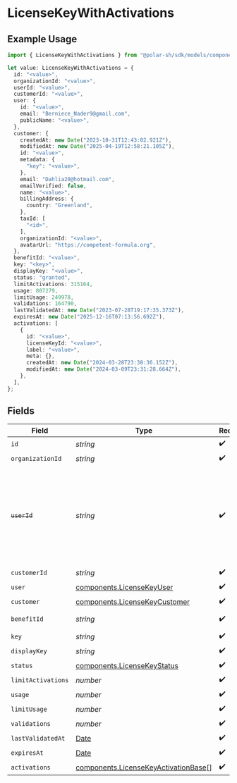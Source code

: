 # LicenseKeyWithActivations

## Example Usage

```typescript
import { LicenseKeyWithActivations } from "@polar-sh/sdk/models/components/licensekeywithactivations.js";

let value: LicenseKeyWithActivations = {
  id: "<value>",
  organizationId: "<value>",
  userId: "<value>",
  customerId: "<value>",
  user: {
    id: "<value>",
    email: "Berniece_Nader9@gmail.com",
    publicName: "<value>",
  },
  customer: {
    createdAt: new Date("2023-10-31T12:43:02.921Z"),
    modifiedAt: new Date("2025-04-19T12:58:21.105Z"),
    id: "<value>",
    metadata: {
      "key": "<value>",
    },
    email: "Dahlia20@hotmail.com",
    emailVerified: false,
    name: "<value>",
    billingAddress: {
      country: "Greenland",
    },
    taxId: [
      "<id>",
    ],
    organizationId: "<value>",
    avatarUrl: "https://competent-formula.org",
  },
  benefitId: "<value>",
  key: "<key>",
  displayKey: "<value>",
  status: "granted",
  limitActivations: 315164,
  usage: 807279,
  limitUsage: 249978,
  validations: 164790,
  lastValidatedAt: new Date("2023-07-28T19:17:35.373Z"),
  expiresAt: new Date("2025-12-16T07:13:56.692Z"),
  activations: [
    {
      id: "<value>",
      licenseKeyId: "<value>",
      label: "<value>",
      meta: {},
      createdAt: new Date("2024-03-28T23:38:36.152Z"),
      modifiedAt: new Date("2024-03-09T23:31:28.664Z"),
    },
  ],
};
```

## Fields

| Field                                                                                                                   | Type                                                                                                                    | Required                                                                                                                | Description                                                                                                             |
| ----------------------------------------------------------------------------------------------------------------------- | ----------------------------------------------------------------------------------------------------------------------- | ----------------------------------------------------------------------------------------------------------------------- | ----------------------------------------------------------------------------------------------------------------------- |
| `id`                                                                                                                    | *string*                                                                                                                | :heavy_check_mark:                                                                                                      | N/A                                                                                                                     |
| `organizationId`                                                                                                        | *string*                                                                                                                | :heavy_check_mark:                                                                                                      | N/A                                                                                                                     |
| ~~`userId`~~                                                                                                            | *string*                                                                                                                | :heavy_check_mark:                                                                                                      | : warning: ** DEPRECATED **: This will be removed in a future release, please migrate away from it as soon as possible. |
| `customerId`                                                                                                            | *string*                                                                                                                | :heavy_check_mark:                                                                                                      | N/A                                                                                                                     |
| `user`                                                                                                                  | [components.LicenseKeyUser](../../models/components/licensekeyuser.md)                                                  | :heavy_check_mark:                                                                                                      | N/A                                                                                                                     |
| `customer`                                                                                                              | [components.LicenseKeyCustomer](../../models/components/licensekeycustomer.md)                                          | :heavy_check_mark:                                                                                                      | N/A                                                                                                                     |
| `benefitId`                                                                                                             | *string*                                                                                                                | :heavy_check_mark:                                                                                                      | The benefit ID.                                                                                                         |
| `key`                                                                                                                   | *string*                                                                                                                | :heavy_check_mark:                                                                                                      | N/A                                                                                                                     |
| `displayKey`                                                                                                            | *string*                                                                                                                | :heavy_check_mark:                                                                                                      | N/A                                                                                                                     |
| `status`                                                                                                                | [components.LicenseKeyStatus](../../models/components/licensekeystatus.md)                                              | :heavy_check_mark:                                                                                                      | N/A                                                                                                                     |
| `limitActivations`                                                                                                      | *number*                                                                                                                | :heavy_check_mark:                                                                                                      | N/A                                                                                                                     |
| `usage`                                                                                                                 | *number*                                                                                                                | :heavy_check_mark:                                                                                                      | N/A                                                                                                                     |
| `limitUsage`                                                                                                            | *number*                                                                                                                | :heavy_check_mark:                                                                                                      | N/A                                                                                                                     |
| `validations`                                                                                                           | *number*                                                                                                                | :heavy_check_mark:                                                                                                      | N/A                                                                                                                     |
| `lastValidatedAt`                                                                                                       | [Date](https://developer.mozilla.org/en-US/docs/Web/JavaScript/Reference/Global_Objects/Date)                           | :heavy_check_mark:                                                                                                      | N/A                                                                                                                     |
| `expiresAt`                                                                                                             | [Date](https://developer.mozilla.org/en-US/docs/Web/JavaScript/Reference/Global_Objects/Date)                           | :heavy_check_mark:                                                                                                      | N/A                                                                                                                     |
| `activations`                                                                                                           | [components.LicenseKeyActivationBase](../../models/components/licensekeyactivationbase.md)[]                            | :heavy_check_mark:                                                                                                      | N/A                                                                                                                     |